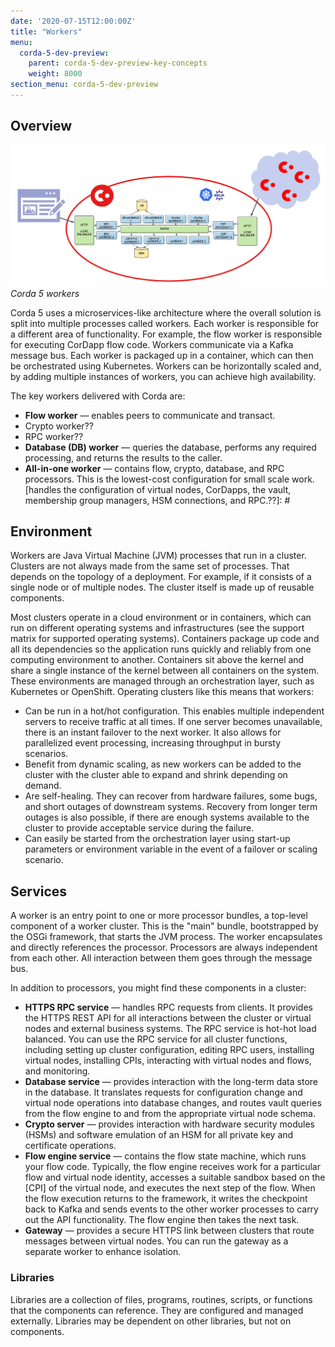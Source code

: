 ```yaml
---
date: '2020-07-15T12:00:00Z'
title: "Workers"
menu:
  corda-5-dev-preview:
    parent: corda-5-dev-preview-key-concepts
    weight: 8000
section_menu: corda-5-dev-preview
---
```


[https://www.corda.net/blog/corda-5-the-road-ahead-part-3-introduction-to-the-architecture/]: #

## Overview

![Corda 5 microservices-like architecture](overview.png)
*Corda 5 workers*

Corda 5 uses a microservices-like architecture where the overall solution is split into multiple processes called workers. Each worker is responsible for a different area of functionality. For example, the flow worker is responsible for executing CorDapp flow code. Workers communicate via a Kafka message bus. Each worker is packaged up in a container, which can then be orchestrated using Kubernetes. Workers can be horizontally scaled and, by adding multiple instances of workers, you can achieve high availability.

The key workers delivered with Corda are:
* **Flow worker** — enables peers to communicate and transact.
* Crypto worker??
* RPC worker??
* **Database (DB) worker**  — queries the database, performs any required processing, and returns the results to the caller.
* **All-in-one worker** — contains flow, crypto, database, and RPC processors. This is the lowest-cost configuration for small scale work.
[handles the configuration of virtual nodes, CorDapps, the vault, membership group managers, HSM connections, and RPC.??]: #

## Environment

Workers are Java Virtual Machine (JVM) processes that run in a cluster. Clusters are not always made from the same set of processes. That depends on the topology of a deployment. For example, if it consists of a single node or of multiple nodes. The cluster itself is made up of reusable components.

Most clusters operate in a cloud environment or in containers, which can run on different operating systems and infrastructures (see the support matrix for supported operating systems). Containers package up code and all its dependencies so the application runs quickly and reliably from one computing environment to another. Containers sit above the kernel and share a single instance of the kernel between all containers on the system. These environments are managed through an orchestration layer, such as Kubernetes or OpenShift. Operating clusters like this means that workers:
* Can be run in a hot/hot configuration. This enables multiple independent servers to receive traffic at all times. If one server becomes unavailable, there is an instant failover to the next worker. It also allows for parallelized event processing, increasing throughput in bursty scenarios.
* Benefit from dynamic scaling, as new workers can be added to the cluster with the cluster able to expand and shrink depending on demand.
* Are self-healing. They can recover from hardware failures, some bugs, and short outages of downstream systems. Recovery from longer term outages is also possible, if there are enough systems available to the cluster to provide acceptable service during the failure.
* Can easily be started from the orchestration layer using start-up parameters or environment variable in the event of a failover or scaling scenario.

## Services

A worker is an entry point to one or more processor bundles, a top-level component of a worker cluster. This is the "main" bundle, bootstrapped by the OSGi framework, that starts the JVM process. The worker encapsulates and directly references the processor. Processors are always independent from each other. All interaction between them goes through the message bus.

In addition to processors, you might find these components in a cluster:
* **HTTPS RPC service** — handles RPC requests from clients. It provides the HTTPS REST API for all interactions between the cluster or virtual nodes and external business systems. The RPC service is hot-hot load balanced. You can use the RPC service for all cluster functions, including setting up cluster configuration, editing RPC users, installing virtual nodes, installing CPIs, interacting with virtual nodes and flows, and monitoring.
* **Database service** — provides interaction with the long-term data store in the database. It translates requests for configuration change and virtual node operations into database changes, and routes vault queries from the flow engine to and from the appropriate virtual node schema.
* **Crypto server** — provides interaction with hardware security modules (HSMs) and software emulation of an HSM for all private key and certificate operations.
* **Flow engine service** — contains the flow state machine, which runs your flow code. Typically, the flow engine receives work for a particular flow and virtual node identity, accesses a suitable sandbox based on the [CPI] of the virtual node, and executes the next step of the flow. When the flow execution returns to the framework, it writes the checkpoint back to Kafka and sends events to the other worker processes to carry out the API functionality. The flow engine then takes the next task.
* **Gateway** — provides a secure HTTPS link between clusters that route messages between virtual nodes. You can run the gateway as a separate worker to enhance isolation.

### Libraries
Libraries are a collection of files, programs, routines, scripts, or functions that the components can reference. They are configured and managed externally. Libraries may be dependent on other libraries, but not on components.
